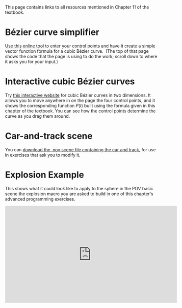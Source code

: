 
This page contains links to all resources mentioned in Chapter 11 of the
textbook.

# Bézier curve simplifier

[Use this online
tool](http://aleph.sagemath.org/?z=eJyVUMtugzAQvCPxD3sqhoAIj1NKUFV-oFLVU9VWFExsidjILPTx9V1wUvV1qU_rmd2Z2RV47JlXNFwhN2UhkrKanmUD1xe8bibkl--SGxjlcehlR2URU4vnu46wg0N5Y_QsWw6NVmh0D4OWCkeoEkBh9HQQUOW7Ih7WqSu5-NQNuk7LO3hi1LaHmTeoDbuP0jANtw9-WKVf0WQbZ2ci-0VEJyb_LmRhf-c6QA_3c22Yh0uG5a_qEd9ogCUR-o9ZQDE2kAUYWCANKMEKULlCATlvAJfW3EqcDiCy8k593qcFw8epR1qYiLPbKPQLO2dDIdUBOm3AVlLZNBT2p_DtP2T561Crlq2a_t_yH_o_kJ4=&lang=sage)
to enter your control points and have it create a simple vector function
formula for a cubic Bézier curve.  (The top of that page shows the code that
the page is using to do the work; scroll down to where it asks you for your
input.)

# Interactive cubic Bézier curves

Try [this interactive
website](http://blogs.sitepointstatic.com/examples/tech/svg-curves/cubic-curve.html)
for cubic Bézier curves in two dimensions. It allows you to move anywhere in
on the page the four control points, and it shows the corresponding function
$P(t)$ built using the formula given in this chapter of the textbook. You
can see how the control points determine the curve as you drag them around.

# Car-and-track scene

You can [download the .pov scene file containing the car and
track](https://www.dropbox.com/s/r75ou4lbl6re6za/car-turns.pov?dl=0), for
use in exercises that ask you to modify it.

# Explosion Example

This shows what it could look like to apply to the sphere in the POV basic
scene the explosion macro you are asked to build in one of this chapter's
advanced programming exercises.

<iframe width="560" height="315" src="https://www.youtube.com/embed/aaIAS1lG88I" frameborder="0" allowfullscreen></iframe>
